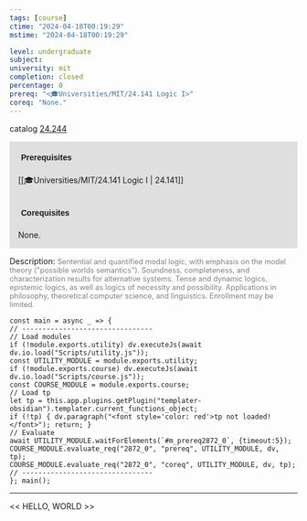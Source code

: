```yaml
---
tags: [course]
ctime: "2024-04-18T00:19:29"
mstime: "2024-04-18T00:19:29"

level: undergraduate
subject: 
university: mit
completion: closed
percentage: 0
prereq: "<🎓Universities/MIT/24.141 Logic I>"
coreq: "None."
---
```


catalog [24.244](http://student.mit.edu/catalog/m24a.html#24.244)

<span style="display: block; padding: 15px; background-color: rgb(100, 100, 100, 0.2);"><font id="m_prereq2872_0" style="display: block; font-family: Arial, sans-serif; font-weight: bold; padding: 5px">Prerequisites</font><br><span id="prereq2872_0">[[🎓Universities/MIT/24.141 Logic I | 24.141]]</span></span>
<span style="display: block; padding: 15px; background-color: rgb(100, 100, 100, 0.2);"><font id="m_coreq2872_0" style="display: block; font-family: Arial, sans-serif; font-weight: bold; padding: 5px">Corequisites</font><br><span id="coreq2872_0">None.</span></span>

<font style="">Description:</font>
<font style="color: grey; font-size: 0.8rem;">Sentential and quantified modal logic, with emphasis on the model theory ("possible worlds semantics"). Soundness, completeness, and characterization results for alternative systems. Tense and dynamic logics, epistemic logics, as well as logics of necessity and possibility. Applications in philosophy, theoretical computer science, and linguistics. Enrollment may be limited.</font>

```dataviewjs
const main = async _ => {
// --------------------------------
// Load modules
if (!module.exports.utility) dv.executeJs(await dv.io.load("Scripts/utility.js"));
const UTILITY_MODULE = module.exports.utility;
if (!module.exports.course) dv.executeJs(await dv.io.load("Scripts/course.js"));
const COURSE_MODULE = module.exports.course;
// Load tp
let tp = this.app.plugins.getPlugin("templater-obsidian").templater.current_functions_object;
if (!tp) { dv.paragraph("<font style='color: red'>tp not loaded!</font>"); return; }
// Evaluate
await UTILITY_MODULE.waitForElements(`#m_prereq2872_0`, {timeout:5});
COURSE_MODULE.evaluate_req("2872_0", "prereq", UTILITY_MODULE, dv, tp);
COURSE_MODULE.evaluate_req("2872_0", "coreq", UTILITY_MODULE, dv, tp);
// --------------------------------
}; main();
```

---

<< HELLO, WORLD >>
